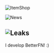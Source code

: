 
![ItemShop](https://fortool.fr/cm/assets/shop/en.png)



![News](https://api.peely.de//cdn//current//brnews_en.gif)


![Leaks](https://api.peely.de/cdn/current/leaks.png)
--------
I develop BetterFN!
:)
